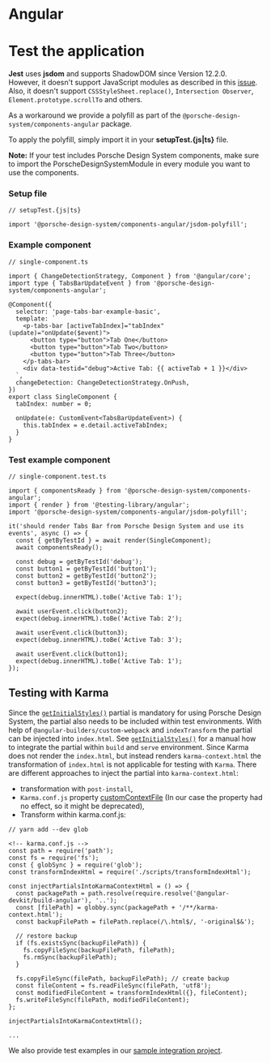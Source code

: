 # Angular

<TableOfContents></TableOfContents>

# Test the application

**Jest** uses **jsdom** and supports ShadowDOM since Version 12.2.0.  
However, it doesn't support JavaScript modules as described in this
[issue](https://github.com/jsdom/jsdom/issues/2475).  
Also, it doesn't support `CSSStyleSheet.replace()`, `Intersection Observer`, `Element.prototype.scrollTo` and others.

As a workaround we provide a polyfill as part of the `@porsche-design-system/components-angular` package.

To apply the polyfill, simply import it in your **setupTest.{js|ts}** file.

**Note:** If your test includes Porsche Design System components, make sure to import the PorscheDesignSystemModule in
every module you want to use the components.

### Setup file

```tsx
// setupTest.{js|ts}

import '@porsche-design-system/components-angular/jsdom-polyfill';
```

### Example component

```tsx
// single-component.ts

import { ChangeDetectionStrategy, Component } from '@angular/core';
import type { TabsBarUpdateEvent } from '@porsche-design-system/components-angular';

@Component({
  selector: 'page-tabs-bar-example-basic',
  template: `
    <p-tabs-bar [activeTabIndex]="tabIndex" (update)="onUpdate($event)">
      <button type="button">Tab One</button>
      <button type="button">Tab Two</button>
      <button type="button">Tab Three</button>
    </p-tabs-bar>
    <div data-testid="debug">Active Tab: {{ activeTab + 1 }}</div>
  `,
  changeDetection: ChangeDetectionStrategy.OnPush,
})
export class SingleComponent {
  tabIndex: number = 0;

  onUpdate(e: CustomEvent<TabsBarUpdateEvent>) {
    this.tabIndex = e.detail.activeTabIndex;
  }
}
```

### Test example component

```tsx
// single-component.test.ts

import { componentsReady } from '@porsche-design-system/components-angular';
import { render } from '@testing-library/angular';
import '@porsche-design-system/components-angular/jsdom-polyfill';

it('should render Tabs Bar from Porsche Design System and use its events', async () => {
  const { getByTestId } = await render(SingleComponent);
  await componentsReady();

  const debug = getByTestId('debug');
  const button1 = getByTestId('button1');
  const button2 = getByTestId('button2');
  const button3 = getByTestId('button3');

  expect(debug.innerHTML).toBe('Active Tab: 1');

  await userEvent.click(button2);
  expect(debug.innerHTML).toBe('Active Tab: 2');

  await userEvent.click(button3);
  expect(debug.innerHTML).toBe('Active Tab: 3');

  await userEvent.click(button1);
  expect(debug.innerHTML).toBe('Active Tab: 1');
});
```

## Testing with Karma

Since the [`getInitialStyles()`](partials/initial-styles) partial is mandatory for using Porsche Design System, the
partial also needs to be included within test environments. With help of `@angular-builders/custom-webpack` and
`indexTransform` the partial can be injected into `index.html`. See [`getInitialStyles()`](partials/initial-styles) for
a manual how to integrate the partial within `build` and `serve` environment. Since Karma does not render the
`index.html`, but instead renders `karma-context.html` the transformation of `index.html` is not applicable for testing
with `Karma`. There are different approaches to inject the partial into `karma-context.html`:

- transformation with `post-install`,
- `Karma.conf.js` property
  [customContextFile](http://karma-runner.github.io/6.4/config/configuration-file.html#customcontextfile) (In our case
  the property had no effect, so it might be deprecated),
- Transform within karma.conf.js:

```tsx
// yarn add --dev glob

<!-- karma.conf.js -->
const path = require('path');
const fs = require('fs');
const { globSync } = require('glob');
const transformIndexHtml = require('./scripts/transformIndexHtml');

const injectPartialsIntoKarmaContextHtml = () => {
  const packagePath = path.resolve(require.resolve('@angular-devkit/build-angular'), '..');
  const [filePath] = globby.sync(packagePath + '/**/karma-context.html');
  const backupFilePath = filePath.replace(/\.html$/, '-original$&');

  // restore backup
  if (fs.existsSync(backupFilePath)) {
    fs.copyFileSync(backupFilePath, filePath);
    fs.rmSync(backupFilePath);
  }

  fs.copyFileSync(filePath, backupFilePath); // create backup
  const fileContent = fs.readFileSync(filePath, 'utf8');
  const modifiedFileContent = transformIndexHtml({}, fileContent);
  fs.writeFileSync(filePath, modifiedFileContent);
};

injectPartialsIntoKarmaContextHtml();

...
```

We also provide test examples in our
[sample integration project](https://github.com/porsche-design-system/sample-integration-angular/tree/master/src/app/pages).
